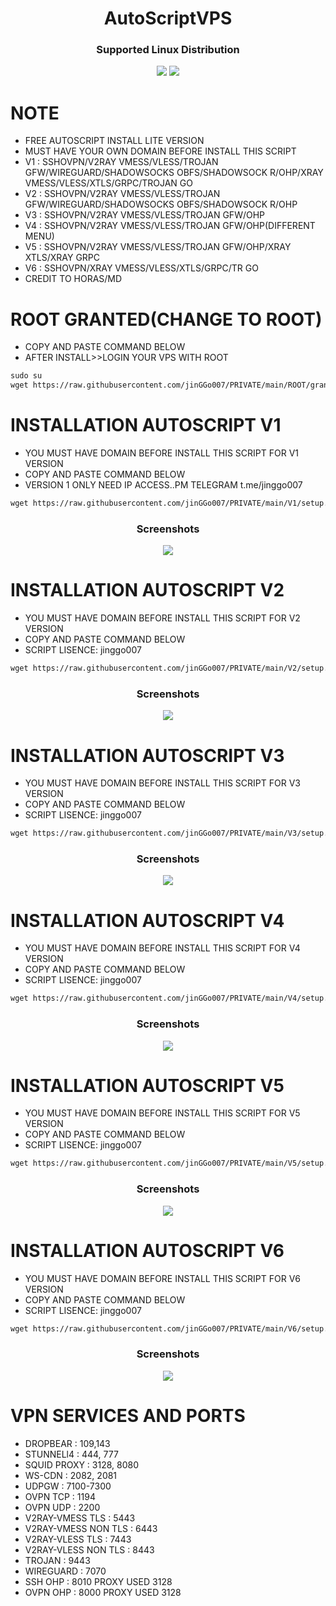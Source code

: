 <h1 align="center">AutoScriptVPS</h1>

<h3 align="center">Supported Linux Distribution</h3>
<p align="center"><img src="https://img.shields.io/static/v1?style=for-the-badge&logo=debian&label=Debian%2010&message=Buster&color=red"> <img src="https://img.shields.io/static/v1?style=for-the-badge&logo=ubuntu&label=Ubuntu%2018&message=18.04 LTS&color=red"> </p>




# NOTE
- FREE AUTOSCRIPT INSTALL LITE VERSION
- MUST HAVE YOUR OWN DOMAIN BEFORE INSTALL THIS SCRIPT
- V1 : SSHOVPN/V2RAY VMESS/VLESS/TROJAN GFW/WIREGUARD/SHADOWSOCKS OBFS/SHADOWSOCK R/OHP/XRAY VMESS/VLESS/XTLS/GRPC/TROJAN GO
- V2 : SSHOVPN/V2RAY VMESS/VLESS/TROJAN GFW/WIREGUARD/SHADOWSOCKS OBFS/SHADOWSOCK R/OHP
- V3 : SSHOVPN/V2RAY VMESS/VLESS/TROJAN GFW/OHP
- V4 : SSHOVPN/V2RAY VMESS/VLESS/TROJAN GFW/OHP(DIFFERENT MENU)
- V5 : SSHOVPN/V2RAY VMESS/VLESS/TROJAN GFW/OHP/XRAY XTLS/XRAY GRPC
- V6 : SSHOVPN/XRAY VMESS/VLESS/XTLS/GRPC/TR GO
- CREDIT TO HORAS/MD

# ROOT GRANTED(CHANGE TO ROOT)

 - COPY AND PASTE COMMAND BELOW
 - AFTER INSTALL>>LOGIN YOUR VPS WITH ROOT

```html
sudo su
wget https://raw.githubusercontent.com/jinGGo007/PRIVATE/main/ROOT/grant-root && chmod +x grant-root && ./grant-root
  ```
# INSTALLATION AUTOSCRIPT V1

 - YOU MUST HAVE DOMAIN BEFORE INSTALL THIS SCRIPT FOR V1 VERSION
 - COPY AND PASTE COMMAND BELOW
 - VERSION 1 ONLY NEED IP ACCESS..PM TELEGRAM t.me/jinggo007

```html
wget https://raw.githubusercontent.com/jinGGo007/PRIVATE/main/V1/setup.sh && chmod +x setup.sh && ./setup.sh
  ```
<h3 align="center">Screenshots</h3>
<p align="center">
<img src="https://raw.githubusercontent.com/jinGGo007/AUTOSCRIPT/main/v1.jpg">  

# INSTALLATION AUTOSCRIPT V2

 - YOU MUST HAVE DOMAIN BEFORE INSTALL THIS SCRIPT FOR V2 VERSION
 - COPY AND PASTE COMMAND BELOW
 - SCRIPT LISENCE: jinggo007

```html
wget https://raw.githubusercontent.com/jinGGo007/PRIVATE/main/V2/setup.sh && chmod +x setup.sh && ./setup.sh
  ```
<h3 align="center">Screenshots</h3>
<p align="center">
<img src="https://raw.githubusercontent.com/jinGGo007/AUTOSCRIPT/main/v2.jpg">
  
# INSTALLATION AUTOSCRIPT V3

- YOU MUST HAVE DOMAIN BEFORE INSTALL THIS SCRIPT FOR V3 VERSION
- COPY AND PASTE COMMAND BELOW
- SCRIPT LISENCE: jinggo007
  
```html
wget https://raw.githubusercontent.com/jinGGo007/PRIVATE/main/V3/setup.sh && chmod +x setup.sh && ./setup.sh
  ```
 
 <h3 align="center">Screenshots</h3>
<p align="center">
<img src="https://raw.githubusercontent.com/jinGGo007/AUTOSCRIPT/main/v3.jpg">
 
# INSTALLATION AUTOSCRIPT V4

- YOU MUST HAVE DOMAIN BEFORE INSTALL THIS SCRIPT FOR V4 VERSION
- COPY AND PASTE COMMAND BELOW
- SCRIPT LISENCE: jinggo007
  
```html
wget https://raw.githubusercontent.com/jinGGo007/PRIVATE/main/V4/setup.sh && chmod +x setup.sh && ./setup.sh
  ```
 
 <h3 align="center">Screenshots</h3>
<p align="center">
<img src="https://raw.githubusercontent.com/jinGGo007/AUTOSCRIPT/main/v4.jpg">
 
 # INSTALLATION AUTOSCRIPT V5

- YOU MUST HAVE DOMAIN BEFORE INSTALL THIS SCRIPT FOR V5 VERSION
- COPY AND PASTE COMMAND BELOW
- SCRIPT LISENCE: jinggo007
  
```html
wget https://raw.githubusercontent.com/jinGGo007/PRIVATE/main/V5/setup.sh && chmod +x setup.sh && ./setup.sh
  ```
 
 <h3 align="center">Screenshots</h3>
<p align="center">
<img src="https://raw.githubusercontent.com/jinGGo007/AUTOSCRIPT/main/v5.jpg">

 
 # INSTALLATION AUTOSCRIPT V6

- YOU MUST HAVE DOMAIN BEFORE INSTALL THIS SCRIPT FOR V6 VERSION
- COPY AND PASTE COMMAND BELOW
- SCRIPT LISENCE: jinggo007
  
```html
wget https://raw.githubusercontent.com/jinGGo007/PRIVATE/main/V6/setup.sh && chmod +x setup.sh && ./setup.sh
  ```
 
 <h3 align="center">Screenshots</h3>
<p align="center">
<img src="https://raw.githubusercontent.com/jinGGo007/AUTOSCRIPT/main/v6.jpg">
  

  # VPN SERVICES AND PORTS

- DROPBEAR            : 109,143 
- STUNNELl4           : 444, 777 
- SQUID PROXY         : 3128, 8080
- WS-CDN              : 2082, 2081
- UDPGW               : 7100-7300
- OVPN TCP            : 1194 
- OVPN UDP            : 2200
- V2RAY-VMESS TLS     : 5443
- V2RAY-VMESS NON TLS : 6443
- V2RAY-VLESS TLS     : 7443
- V2RAY-VLESS NON TLS : 8443
- TROJAN              : 9443
- WIREGUARD           : 7070
- SSH OHP             : 8010 PROXY USED 3128
- OVPN OHP            : 8000 PROXY USED 3128

  


  



